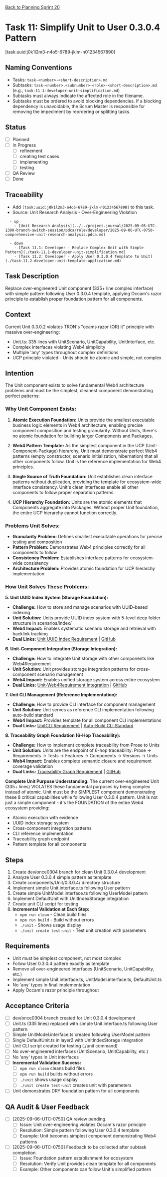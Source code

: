 [Back to Planning Sprint 20](./planning-2025-09-06-UTC-0730.md)

# Task 11: Simplify Unit to User 0.3.0.4 Pattern
[task:uuid:j0k1l2m3-n4o5-6789-jklm-n01234567890]

## Naming Conventions
- Tasks: `task-<number>-<short-description>.md`
- Subtasks: `task-<number>.<subnumber>-<role>-<short-description>.md` (e.g., `task-11.1-developer-unit-simplification.md`)
- Subtasks must always indicate the affected role in the filename.
- Subtasks must be ordered to avoid blocking dependencies. If a blocking dependency is unavoidable, the Scrum Master is responsible for removing the impediment by reordering or splitting tasks.

## Status
- [ ] Planned
- [ ] In Progress
  - [ ] refinement
  - [ ] creating test cases
  - [ ] implementing
  - [ ] testing
- [ ] QA Review
- [ ] Done

## Traceability
- Add `[task:uuid:j0k1l2m3-n4o5-6789-jklm-n01234567890]` to this task.
- Source: Unit Research Analysis - Over-Engineering Violation
```
  - up
    - [Unit Research Analysis](../../project.journal/2025-09-05-UTC-1300-branch-switch-session/pdca/role/developer/2025-09-06-UTC-0750-comprehensive-unit-research-analysis.pdca.md)
```
```
  - down
    - [Task 11.1: Developer - Replace Complex Unit with Simple Pattern](./task-11.1-developer-unit-simplification.md)
    - [Task 11.2: Developer - Apply User 0.3.0.4 Template to Unit](./task-11.2-developer-unit-template-application.md)
```

## Task Description
Replace over-engineered Unit component (335+ line complex interface) with simple pattern following User 0.3.0.4 template, applying Occam's razor principle to establish proper foundation pattern for all components.

## Context
Current Unit 0.3.0.2 violates TRON's "ocams razor (OR) it" principle with massive over-engineering:
- Unit.ts: 335 lines with UnitScenario, UnitCapability, UnitInterface, etc.
- Complex interfaces violating Web4 simplicity
- Multiple 'any' types throughout complex definitions
- UCP principle violated - Units should be atomic and simple, not complex

## Intention
The Unit component exists to solve fundamental Web4 architecture problems and must be the simplest, cleanest component demonstrating perfect patterns:

### **Why Unit Component Exists:**
1. **Atomic Execution Foundation:** Units provide the smallest executable business logic elements in Web4 architecture, enabling precise component composition and testing granularity. Without Units, there's no atomic foundation for building larger Components and Packages.

2. **Web4 Pattern Template:** As the simplest component in the UCP (Unit-Component-Package) hierarchy, Unit must demonstrate perfect Web4 patterns (empty constructor, scenario initialization, hibernation) that all other components follow. Unit is the reference implementation for Web4 principles.

3. **Single Source of Truth Foundation:** Unit establishes clean interface patterns without duplication, providing the template for ecosystem-wide interface consistency. Unit's clean interfaces enable all other components to follow proper separation patterns.

4. **UCP Hierarchy Foundation:** Units are the atomic elements that Components aggregate into Packages. Without proper Unit foundation, the entire UCP hierarchy cannot function correctly.

### **Problems Unit Solves:**
- **Granularity Problem:** Defines smallest executable operations for precise testing and composition
- **Pattern Problem:** Demonstrates Web4 principles correctly for all components to follow
- **Consistency Problem:** Establishes interface patterns for ecosystem-wide consistency
- **Architecture Problem:** Provides atomic foundation for UCP hierarchy implementation

### **How Unit Solves These Problems:**

**5. Unit UUID Index System (Storage Foundation):**
- **Challenge:** How to store and manage scenarios with UUID-based indexing
- **Unit Solution:** Units provide UUID index system with 5-level deep folder structure in scenarios/index/
- **Web4 Impact:** Enables systematic scenario storage and retrieval with backlink tracking
- **Dual Links:** [Unit UUID Index Requirement](../../../../spec/requirements.md/9edcd4d6-2126-40fa-aedd-43fdfda24c6e.requirement.md) | [GitHub](https://github.com/Cerulean-Circle-GmbH/Web4Articles/blob/dev/destroyed-once/spec/requirements.md/9edcd4d6-2126-40fa-aedd-43fdfda24c6e.requirement.md)

**6. Unit-Component Integration (Storage Integration):**
- **Challenge:** How to integrate Unit storage with other components like Web4Requirement
- **Unit Solution:** Unit provides storage integration patterns for cross-component scenario management
- **Web4 Impact:** Enables unified storage system across entire ecosystem
- **Dual Links:** [Unit-Web4Requirement Integration](../../../../spec/requirements.md/3b22e65c-d9e7-4910-8dda-9d96195035d5.requirement.md) | [GitHub](https://github.com/Cerulean-Circle-GmbH/Web4Articles/blob/dev/destroyed-once/spec/requirements.md/3b22e65c-d9e7-4910-8dda-9d96195035d5.requirement.md)

**7. Unit CLI Management (Reference Implementation):**
- **Challenge:** How to provide CLI interface for component management
- **Unit Solution:** Unit serves as reference CLI implementation following auto-build standard
- **Web4 Impact:** Provides template for all component CLI implementations
- **Dual Links:** [UnitCLI Requirement](../../../../spec/requirements.md/e978fd53-4bc3-4552-8f63-89f75c5b0730.requirement.md) | [Auto-Build CLI Standard](../../../../spec/standards/auto-build-cli-standard.md)

**8. Traceability Graph Foundation (6-Hop Traceability):**
- **Challenge:** How to implement complete traceability from Prose to Units
- **Unit Solution:** Units are the endpoint of 6-hop traceability: Prose → Requirements → Tests → Features → Components → Versions → Units
- **Web4 Impact:** Enables complete semantic closure and requirement coverage validation
- **Dual Links:** [Traceability Graph Requirement](../../../../spec/requirements.md/cb59e9b3-3872-43c9-b8b6-0b4b5e359ff3.requirement.md) | [GitHub](https://github.com/Cerulean-Circle-GmbH/Web4Articles/blob/dev/destroyed-once/spec/requirements.md/cb59e9b3-3872-43c9-b8b6-0b4b5e359ff3.requirement.md)

**Complete Unit Purpose Understanding:**
The current over-engineered Unit (335+ lines) VIOLATES these fundamental purposes by being complex instead of atomic. Unit must be the SIMPLEST component demonstrating these 8 critical capabilities while following User 0.3.0.4 pattern. Unit is not just a simple component - it's the FOUNDATION of the entire Web4 ecosystem providing:
- Atomic execution with evidence
- UUID index storage system  
- Cross-component integration patterns
- CLI reference implementation
- Traceability graph endpoint
- Pattern template for all components

## Steps
1. Create dev/once0304 branch for clean Unit 0.3.0.4 development
2. Analyze User 0.3.0.4 simple pattern as template
3. Create components/Unit/0.3.0.4/ directory structure
4. Implement simple Unit.interface.ts following User pattern
5. Create simple UnitModel.interface.ts following UserModel pattern
6. Implement DefaultUnit with UnitIndexStorage integration
7. Create unit CLI script for testing
8. **Incremental Validation at Each Step:**
   - `npm run clean` - Clean build files
   - `npm run build` - Build without errors
   - `./unit` - Shows usage display
   - `./unit create test-unit` - Test unit creation with parameters

## Requirements
- Unit must be simplest component, not most complex
- Follow User 0.3.0.4 pattern exactly as template
- Remove all over-engineered interfaces (UnitScenario, UnitCapability, etc.)
- Implement simple Unit.interface.ts, UnitModel.interface.ts, DefaultUnit.ts
- No 'any' types in final implementation
- Apply Occam's razor principle throughout

## Acceptance Criteria
- [ ] dev/once0304 branch created for Unit 0.3.0.4 development
- [ ] Unit.ts (335 lines) replaced with simple Unit.interface.ts following User pattern
- [ ] Simple UnitModel.interface.ts created following UserModel pattern
- [ ] Single DefaultUnit.ts in layer2 with UnitIndexStorage integration
- [ ] Unit CLI script created for testing (./unit command)
- [ ] No over-engineered interfaces (UnitScenario, UnitCapability, etc.)
- [ ] No 'any' types in Unit interfaces
- [ ] **Incremental Validation Success:**
  - [ ] `npm run clean` cleans build files
  - [ ] `npm run build` builds without errors
  - [ ] `./unit` shows usage display
  - [ ] `./unit create test-unit` creates unit with parameters
- [ ] Unit demonstrates DRY foundation pattern for all components

## QA Audit & User Feedback
- [ ] [2025-09-06-UTC-0750] QA review pending.
  - [ ] Issue: Unit over-engineering violates Occam's razor principle
  - [ ] Resolution: Simple pattern following User 0.3.0.4 template
  - [ ] Example: Unit becomes simplest component demonstrating Web4 patterns
- [ ] [2025-09-06-UTC-0750] Feedback to be collected after subtask completion.
  - [ ] Issue: Foundation pattern establishment for ecosystem
  - [ ] Resolution: Verify Unit provides clean template for all components
  - [ ] Example: Other components can follow Unit's simplified pattern
